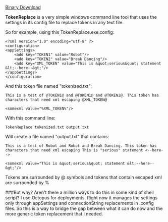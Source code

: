 [Binary Download](https://github.com/downloads/awlawl/TokenReplace/TokenReplace.zip)

<b>TokenReplace</b> is a very simple windows command line tool that uses the settings in its config file to replace tokens in any text file.

So for example, using this TokenReplace.exe.config:

    <?xml version="1.0" encoding="utf-8" ?>
    <configuration>
    <appSettings>
        <add key="TOKEN1" value="Robot"/>
        <add key="TOKEN2" value="Break Dancing"/>
        <add key="XML_TOKEN" value="This is &quot;serious&quot; statement &lt;--here--&gt;"/>
    </appSettings>
    </configuration>

And this token file named "tokenized.txt":

    This is a test of @TOKEN1@ and @TOKEN1@ and @TOKEN2@. This token has characters that need xml escaping @XML_TOKEN@
    
    <somexml value="%XML_TOKEN%"/>

With this command line:

    TokenReplace tokenized.txt output.txt

Will create a file named "output.txt" that contains:

    This is a test of Robot and Robot and Break Dancing. This token has characters that need xml escaping This is "serious" statement <--here-->
    
    <somexml value="This is &quot;serious&quot; statement &lt;--here--&gt;"/>

Tokens are surrounded by @ symbols and tokens that contain escaped xml are surrounded by %

###But why? Aren't there a million ways to do this in some kind of shell script?
I use Octopus for deployments. Right now it manages the settings only through appSettings and connectionString replacements in .config files. So this is a way to bridge the gap between what it can do now and the more generic token replacement that I needed.

